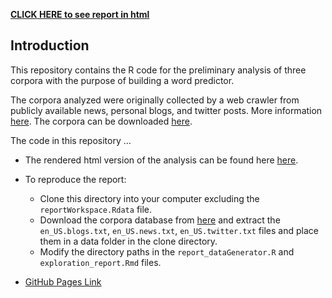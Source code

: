 
[**CLICK HERE to see report in html**](https://reyvaz.github.io/NPL-Corpora-Analysis/exploration_report.html)  


## Introduction

This repository contains the R code for the preliminary analysis of three corpora with the purpose of building a word predictor. 

The corpora analyzed were originally collected by a web crawler from publicly available news, personal blogs, and  twitter posts. More information [here](https://web-beta.archive.org/web/20160930083655/http://www.corpora.heliohost.org/aboutcorpus.html). The corpora can be downloaded [here](https://d396qusza40orc.cloudfront.net/dsscapstone/dataset/Coursera-SwiftKey.zip). 


The code in this repository ...
  
* The rendered html version of the analysis can be found here  [here](https://reyvaz.github.io/NPL-Corpora-Analysis/exploration_report.html). 

* To reproduce the report:
	* Clone this directory into your computer excluding the `reportWorkspace.Rdata` file. 
	* Download the corpora database from [here](https://d396qusza40orc.cloudfront.net/dsscapstone/dataset/Coursera-SwiftKey.zip) and extract the `en_US.blogs.txt`, `en_US.news.txt`, `en_US.twitter.txt` files and place them in a data folder in the clone directory. 
	* Modify the directory paths in the `report_dataGenerator.R` and `exploration_report.Rmd` files.

* [GitHub Pages Link](https://reyvaz.github.io/NPL-Corpora-Analysis/)



